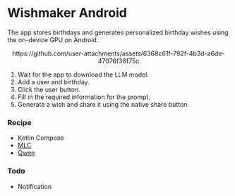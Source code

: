 # Wishmaker Android
The app stores birthdays and generates personalized birthday wishes using the on-device GPU on Android. 

<div align="center">
https://github.com/user-attachments/assets/6368c61f-792f-4b3d-a6de-47076f36f75c
</div>

1. Wait for the app to download the LLM model.
2. Add a user and birthday.
3. Click the user button.
4. Fill in the required information for the prompt.
5. Generate a wish and share it using the native share button.



### Recipe
- Kotlin Compose
- [MLC](https://llm.mlc.ai)
- [Qwen](https://huggingface.co/mlc-ai/Qwen2.5-Math-1.5B-Instruct-q4f16_1-MLC)

### Todo
- Notification 
